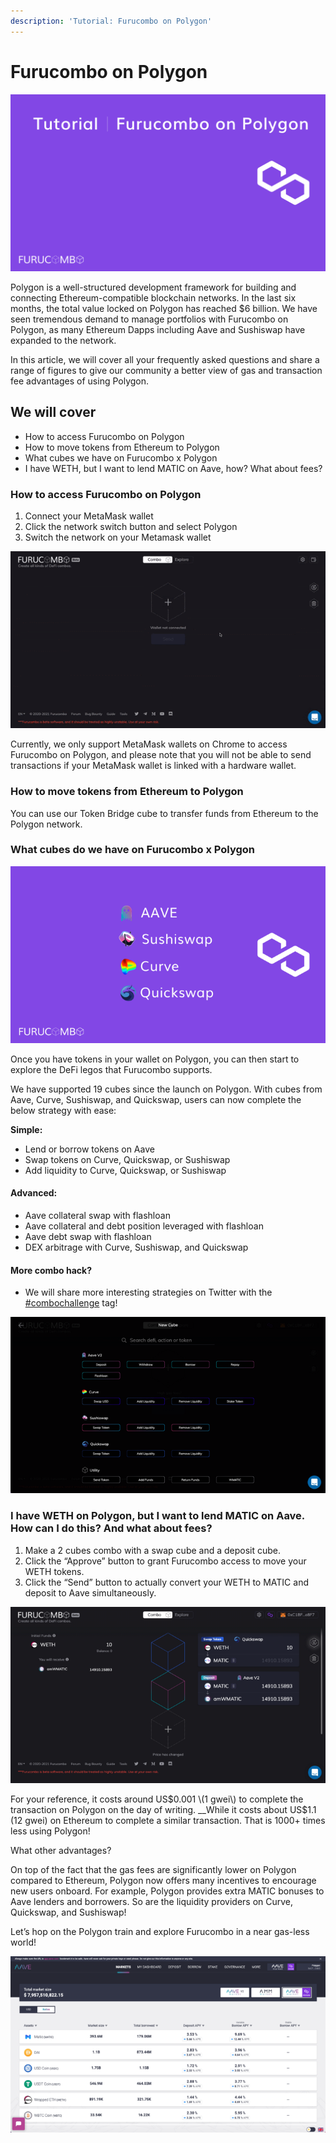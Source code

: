 ```yaml
---
description: 'Tutorial: Furucombo on Polygon'
---
```


# Furucombo on Polygon

![](../../.gitbook/assets/1_ouv-hl7oar7_pp2slxvsrq.png)

Polygon is a well-structured development framework for building and connecting Ethereum-compatible blockchain networks. In the last six months, the total value locked on Polygon has reached $6 billion. We have seen tremendous demand to manage portfolios with Furucombo on Polygon, as many Ethereum Dapps including Aave and Sushiswap have expanded to the network.

In this article, we will cover all your frequently asked questions and share a range of figures to give our community a better view of gas and transaction fee advantages of using Polygon.

## We will cover <a id="68a4"></a>

* How to access Furucombo on Polygon
* How to move tokens from Ethereum to Polygon
* What cubes we have on Furucombo x Polygon
* I have WETH, but I want to lend MATIC on Aave, how? What about fees?

### How to access Furucombo on Polygon <a id="1358"></a>

1. Connect your MetaMask wallet
2. Click the network switch button and select Polygon
3. Switch the network on your Metamask wallet

![](../../.gitbook/assets/0_-vnnv6lmzceediew.gif)

Currently, we only support MetaMask wallets on Chrome to access Furucombo on Polygon, and please note that you will not be able to send transactions if your MetaMask wallet is linked with a hardware wallet.

### How to move tokens from Ethereum to Polygon <a id="9c1a"></a>

You can use our Token Bridge cube to transfer funds from Ethereum to the Polygon network.

### What cubes do we have on Furucombo x Polygon <a id="d573"></a>

![](../../.gitbook/assets/1_dtnryxgzseey-jtv9bqa7w.png)

Once you have tokens in your wallet on Polygon, you can then start to explore the DeFi legos that Furucombo supports.

We have supported 19 cubes since the launch on Polygon. With cubes from Aave, Curve, Sushiswap, and Quickswap, users can now complete the below strategy with ease:

**Simple:**

* Lend or borrow tokens on Aave
* Swap tokens on Curve, Quickswap, or Sushiswap
* Add liquidity to Curve, Quickswap, or Sushiswap

#### **Advanced:**

* Aave collateral swap with flashloan
* Aave collateral and debt position leveraged with flashloan
* Aave debt swap with flashloan
* DEX arbitrage with Curve, Sushiswap, and Quickswap

#### **More combo hack?**

* We will share more interesting strategies on Twitter with the[ \#combochallenge](https://twitter.com/hashtag/combochallenge?src=hashtag_click) tag!

![](../../.gitbook/assets/0_pfewhdlbstf3kbxd.png)

### **I have WETH on Polygon, but I want to lend MATIC on Aave. How can I do this? And what about fees?**

1. Make a 2 cubes combo with a swap cube and a deposit cube.
2. Click the “Approve” button to grant Furucombo access to move your WETH tokens.
3. Click the “Send” button to actually convert your WETH to MATIC and deposit to Aave simultaneously.

![](../../.gitbook/assets/0_tsnohbo0s69pv_zu.png)

For your reference, it costs around US$0.001 \(1 gwei\) to complete the transaction on Polygon on the day of writing. __While it costs about US$1.1 \(12 gwei\) on Ethereum to complete a similar transaction. That is 1000+ times less using Polygon!

What other advantages?

On top of the fact that the gas fees are significantly lower on Polygon compared to Ethereum, Polygon now offers many incentives to encourage new users onboard. For example, Polygon provides extra MATIC bonuses to Aave lenders and borrowers. So are the liquidity providers on Curve, Quickswap, and Sushiswap!

Let’s hop on the Polygon train and explore Furucombo in a near gas-less world!

![Extra 5.66% APR in MATIC if you are a MATIC lender on the Aave Polygon market.](../../.gitbook/assets/0_8p24i_vabr1xqb-r.png)

